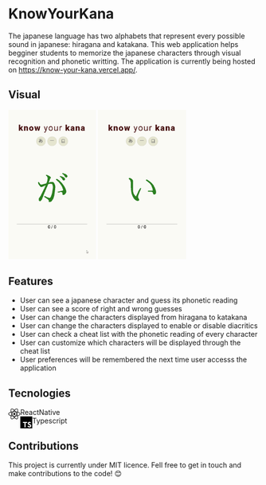 
# KnowYourKana
The japanese language has two alphabets that represent every possible sound in japanese: hiragana and katakana. This web application helps begginer students to memorize the japanese characters through visual recognition and phonetic writting. The application is currently being hosted on https://know-your-kana.vercel.app/. 

## Visual
<p float="left">
<img src="https://github.com/viQcinese/documentation/blob/master/know-your-kana/know-your-kana1.gif?raw=true" width="35%" height="35%"/>
<img src="https://github.com/viQcinese/documentation/blob/master/know-your-kana/know-your-kana2.gif?raw=true" width="35%" height="35%"/>
</p>

## Features
-  User can see a japanese character and guess its phonetic reading
-  User can see a score of right and wrong guesses
-  User can change the characters displayed from hiragana to katakana
-  User can change the characters displayed to enable or disable diacritics
-  User can check a cheat list with the phonetic reading of every character
-  User can customize which characters will be displayed through the cheat list
-  User preferences will be remembered the next time user accesss the application

## Tecnologies
<img align="left" alt="react" height="24px" src="https://raw.githubusercontent.com/viQcinese/viQcinese/master/src/react.svg" />ReactNative <br>
<img align="left" alt="typescript" height="24px" src="https://raw.githubusercontent.com/viQcinese/viQcinese/master/src/typescript.svg" />Typescript <br>

## Contributions
This project is currently under MIT licence. Fell free to get in touch and make contributions to the code! 😊 

